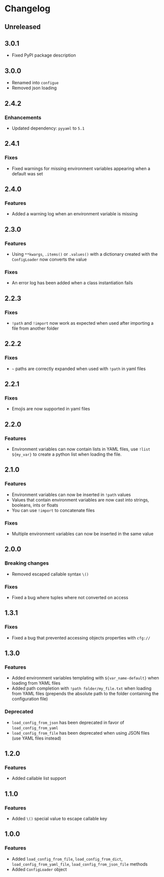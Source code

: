 # Changelog
## Unreleased
## 3.0.1
- Fixed PyPI package description


## 3.0.0
- Renamed into `configue`
- Removed json loading


## 2.4.2
### Enhancements
- Updated dependency: `pyyaml` to `5.1`


## 2.4.1
### Fixes
- Fixed warnings for missing environment variables appearing when a default was set


## 2.4.0
### Features
- Added a warning log when an environment variable is missing


## 2.3.0
### Features
- Using `**kwargs`, `.items()` or `.values()` with a dictionary created with the `ConfigLoader` now converts the value

### Fixes
- An error log has been added when a class instantiation fails


## 2.2.3
### Fixes
- `!path` and `!import` now work as expected when used after importing a file from another folder


## 2.2.2
### Fixes
- `~` paths are correctly expanded when used with `!path` in yaml files


## 2.2.1
### Fixes
- Emojis are now supported in yaml files


## 2.2.0
### Features
- Environment variables can now contain lists in YAML files, use `!list ${my_var}` to create a python list when loading
the file.


## 2.1.0
### Features
- Environment variables can now be inserted in `!path` values
- Values that contain environment variables are now cast into strings, booleans, ints or floats
- You can use `!import` to concatenate files

### Fixes
- Multiple environment variables can now be inserted in the same value


## 2.0.0
### Breaking changes
- Removed escaped callable syntax `\()`

### Fixes
- Fixed a bug where tuples where not converted on access


## 1.3.1
### Fixes
- Fixed a bug that prevented accessing objects properties with `cfg://`


## 1.3.0
### Features
- Added environment variables templating with `${var_name-default}` when loading from YAML files
- Added path completion with `!path folder/my_file.txt` when loading from YAML files
(prepends the absolute path to the folder containing the configuration file)

### Deprecated
- `load_config_from_json` has been deprecated in favor of `load_config_from_yaml`
- `load_config_from_file` has been deprecated when using JSON files (use YAML files instead)


## 1.2.0
### Features
- Added callable list support


## 1.1.0
### Features
- Added `\()` special value to escape callable key


## 1.0.0
### Features
- Added `load_config_from_file`, `load_config_from_dict`, `load_config_from_yaml_file`,
`load_config_from_json_file` methods
- Added `ConfigLoader` object
